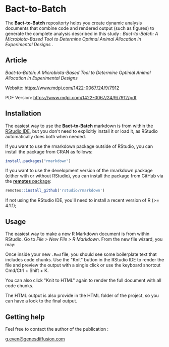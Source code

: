 # Bact-to-Batch


The **Bact-to-Batch** repositorty helps you create dynamic analysis documents that combine code and rendered output (such as figures) to generate the complete analysis described in this study : <i>Bact-to-Batch: A Microbiota-Based Tool to Determine Optimal Animal Allocation in Experimental Designs</i> . 


## Article

<i>Bact-to-Batch: A Microbiota-Based Tool to Determine Optimal Animal Allocation in Experimental Designs</i> 

Website: https://www.mdpi.com/1422-0067/24/9/7912

PDF Version: https://www.mdpi.com/1422-0067/24/9/7912/pdf

## Installation

The easiest way to use the **Bact-to-Batch** markdown is from within the [RStudio IDE](https://posit.co/download/rstudio-desktop/), but you don't need to explicitly install it or load it, as RStudio automatically does both when needed. 

If you want to use the rmarkdown package outside of RStudio, you can install the package from CRAN as follows:

```r
install.packages("rmarkdown")
```

If you want to use the development version of the rmarkdown package (either with or without RStudio), you can install the package from GitHub via the [**remotes** package](https://remotes.r-lib.org):

```r
remotes::install_github('rstudio/rmarkdown')
```

If not using the RStudio IDE, you'll need to install a recent version of R (>= 4.1.1);


## Usage

The easiest way to make a new R Markdown document is from within RStudio. Go to _File > New File > R Markdown_. From the new file wizard, you may:

Once inside your new `.Rmd` file, you should see some boilerplate text that includes code chunks. Use the "Knit" button in the RStudio IDE to render the file and preview the output with a single click or use the keyboard shortcut Cmd/Ctrl + Shift + K. 

You can also click "Knit to HTML" again to render the full document with all code chunks.

The HTML output is also provide in the HTML folder of the project, so you can have a look to the final output.

## Getting help

Feel free to contact the author of the publication :

g.even@genesdiffusion.com



